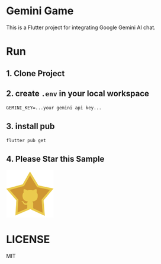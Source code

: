 # Gemini Game

This is a Flutter project for integrating Google Gemini AI chat.

# Run

## 1. Clone Project

## 2. create `.env` in your local workspace

```
GEMINI_KEY=...your gemini api key...
```

## 3. install pub

```
flutter pub get
```

## 4. Please Star this Sample

<img src="https://raw.githubusercontent.com/mym0404/image-archive/master/202403242246750.webp" width=128/>

# LICENSE

MIT
